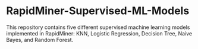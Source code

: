 # RapidMiner-Supervised-ML-Models
This repository contains five different supervised machine learning models implemented in RapidMiner: KNN, Logistic Regression, Decision Tree, Naive Bayes, and Random Forest.
